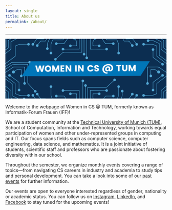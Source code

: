 ```yaml
---
layout: single
title: About us
permalink: /about/
---
```


---

![](/assets/images/WinCS.png)

Welcome to the webpage of Women in CS @ TUM, formerly known as Informatik-Forum Frauen (IFF)!

We are a student community at the [Technical University of Munich (TUM)](https://www.in.tum.de/), School of Computation, Information and Technology, working towards equal participation of women and other under-represented groups in computing and IT. Our focus spans fields such as computer science, computer engineering, data science, and mathematics. It is a joint initiative of students, scientific staff and professors who are passionate about fostering diversity within our school.

Throughout the semester, we organize monthly events covering a range of topics—from navigating CS careers in industry and academia to study tips and personal development. You can take a look into some of our [past events](/archive) for further information. 

Our events are open to everyone interested regardless of gender, nationality or academic status. You can follow us on [Instagram](https://www.instagram.com/women.in.cs.at.tum/), [LinkedIn](https://www.linkedin.com/company/women-in-computer-science-tum/), and [Facebook](https://www.facebook.com/IFFTUM/) to stay tuned for the upcoming events!

<!-- The best way to engage with us is through our [Discord](https://discord.com/invite/G7Ru7YdBsc). Feel free to join, introduce yourself and get in touch with our members! -->
